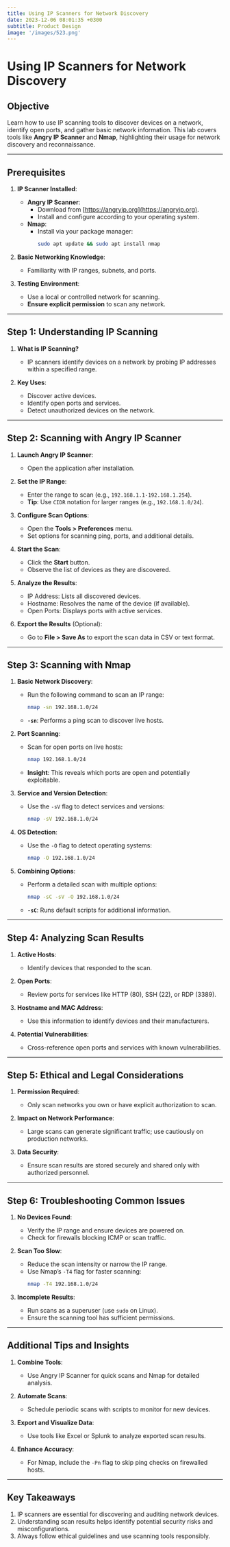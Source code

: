 ```yaml
---
title: Using IP Scanners for Network Discovery
date: 2023-12-06 08:01:35 +0300
subtitle: Product Design
image: '/images/523.png'
---
```

# Using IP Scanners for Network Discovery

## **Objective**
Learn how to use IP scanning tools to discover devices on a network, identify open ports, and gather basic network information. This lab covers tools like **Angry IP Scanner** and **Nmap**, highlighting their usage for network discovery and reconnaissance.

---

## **Prerequisites**
1. **IP Scanner Installed**:
   - **Angry IP Scanner**:
     - Download from [https://angryip.org](https://angryip.org).
     - Install and configure according to your operating system.
   - **Nmap**:
     - Install via your package manager:
       ```bash
       sudo apt update && sudo apt install nmap
       ```

2. **Basic Networking Knowledge**:
   - Familiarity with IP ranges, subnets, and ports.

3. **Testing Environment**:
   - Use a local or controlled network for scanning.
   - **Ensure explicit permission** to scan any network.

---

## **Step 1: Understanding IP Scanning**
1. **What is IP Scanning?**
   - IP scanners identify devices on a network by probing IP addresses within a specified range.

2. **Key Uses**:
   - Discover active devices.
   - Identify open ports and services.
   - Detect unauthorized devices on the network.

---

## **Step 2: Scanning with Angry IP Scanner**
1. **Launch Angry IP Scanner**:
   - Open the application after installation.

2. **Set the IP Range**:
   - Enter the range to scan (e.g., `192.168.1.1-192.168.1.254`).
   - **Tip**: Use `CIDR` notation for larger ranges (e.g., `192.168.1.0/24`).

3. **Configure Scan Options**:
   - Open the **Tools > Preferences** menu.
   - Set options for scanning ping, ports, and additional details.

4. **Start the Scan**:
   - Click the **Start** button.
   - Observe the list of devices as they are discovered.

5. **Analyze the Results**:
   - IP Address: Lists all discovered devices.
   - Hostname: Resolves the name of the device (if available).
   - Open Ports: Displays ports with active services.

6. **Export the Results** (Optional):
   - Go to **File > Save As** to export the scan data in CSV or text format.

---

## **Step 3: Scanning with Nmap**
1. **Basic Network Discovery**:
   - Run the following command to scan an IP range:
     ```bash
     nmap -sn 192.168.1.0/24
     ```
   - **`-sn`**: Performs a ping scan to discover live hosts.

2. **Port Scanning**:
   - Scan for open ports on live hosts:
     ```bash
     nmap 192.168.1.0/24
     ```
   - **Insight**: This reveals which ports are open and potentially exploitable.

3. **Service and Version Detection**:
   - Use the `-sV` flag to detect services and versions:
     ```bash
     nmap -sV 192.168.1.0/24
     ```

4. **OS Detection**:
   - Use the `-O` flag to detect operating systems:
     ```bash
     nmap -O 192.168.1.0/24
     ```

5. **Combining Options**:
   - Perform a detailed scan with multiple options:
     ```bash
     nmap -sC -sV -O 192.168.1.0/24
     ```
   - **`-sC`**: Runs default scripts for additional information.

---

## **Step 4: Analyzing Scan Results**
1. **Active Hosts**:
   - Identify devices that responded to the scan.

2. **Open Ports**:
   - Review ports for services like HTTP (80), SSH (22), or RDP (3389).

3. **Hostname and MAC Address**:
   - Use this information to identify devices and their manufacturers.

4. **Potential Vulnerabilities**:
   - Cross-reference open ports and services with known vulnerabilities.

---

## **Step 5: Ethical and Legal Considerations**
1. **Permission Required**:
   - Only scan networks you own or have explicit authorization to scan.

2. **Impact on Network Performance**:
   - Large scans can generate significant traffic; use cautiously on production networks.

3. **Data Security**:
   - Ensure scan results are stored securely and shared only with authorized personnel.

---

## **Step 6: Troubleshooting Common Issues**
1. **No Devices Found**:
   - Verify the IP range and ensure devices are powered on.
   - Check for firewalls blocking ICMP or scan traffic.

2. **Scan Too Slow**:
   - Reduce the scan intensity or narrow the IP range.
   - Use Nmap’s `-T4` flag for faster scanning:
     ```bash
     nmap -T4 192.168.1.0/24
     ```

3. **Incomplete Results**:
   - Run scans as a superuser (use `sudo` on Linux).
   - Ensure the scanning tool has sufficient permissions.

---

## **Additional Tips and Insights**
1. **Combine Tools**:
   - Use Angry IP Scanner for quick scans and Nmap for detailed analysis.

2. **Automate Scans**:
   - Schedule periodic scans with scripts to monitor for new devices.

3. **Export and Visualize Data**:
   - Use tools like Excel or Splunk to analyze exported scan results.

4. **Enhance Accuracy**:
   - For Nmap, include the `-Pn` flag to skip ping checks on firewalled hosts.

---

## **Key Takeaways**
1. IP scanners are essential for discovering and auditing network devices.
2. Understanding scan results helps identify potential security risks and misconfigurations.
3. Always follow ethical guidelines and use scanning tools responsibly.
